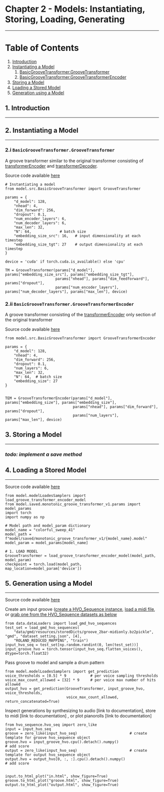 # Chapter 2 - Models: Instantiating, Storing, Loading, Generating

----

# Table of Contents
1. [Introduction](#1)
2. [Instantiating a Model](#2)
   1. [BasicGrooveTransformer.GrooveTransformer](#2_i)
   2. [BasicGrooveTransformer.GrooveTransformerEncoder](#2_ii)
3. [Storing a Model](#3)
4. [Loading a Stored Model](#4)
5. [Generation using a Model](#5)

## 1. Introduction <a name="1"></a>

------------------------------------------------------------------

## 2. Instantiating a Model <a name="2"></a>

------------------------------------------------------------------

### 2.i `BasicGrooveTransformer.GrooveTransformer`  <a name="2_i"></a>

A groove transformer similar to the original transformer consisting of
[transformerEncoder](https://pytorch.org/docs/stable/generated/torch.nn.TransformerEncoder.html#torch.nn.TransformerEncoder) 
and [transformerDecoder](https://pytorch.org/docs/stable/generated/torch.nn.TransformerDecoder.html#torch.nn.TransformerDecoder).

Source code available [here](../../testers/model/monotonic_groove_transformer_v1/BasicGrooveTransformer_test.py)
```
# Instantiating a model
from model.src.BasicGrooveTransformer import GrooveTransformer

params = {
    "d_model": 128,
    "nhead": 4,
    "dim_forward": 256,
    "dropout": 0.1,
    "num_encoder_layers": 6,
    "num_decoder_layers": 6,
    "max_len": 32,
    "N": 64,             # batch size
    "embedding_size_src": 16,   # input dimensionality at each timestep
    "embedding_size_tgt": 27    # output dimensionality at each timestep
}

device = 'cuda' if torch.cuda.is_available() else 'cpu'

TM = GrooveTransformer(params["d_model"], params["embedding_size_src"], params["embedding_size_tgt"],
                       params["nhead"], params["dim_feedforward"], params["dropout"],
                       params["num_encoder_layers"], params["num_decoder_layers"], params["max_len"], device)
```

### 2.ii `BasicGrooveTransformer.GrooveTransformerEncoder` <a name="2_ii"></a>
A groove transformer consisting of the 
[transformerEncoder](https://pytorch.org/docs/stable/generated/torch.nn.TransformerEncoder.html#torch.nn.TransformerEncoder)
only section of the original transformer

Source code available [here](../../testers/model/monotonic_groove_transformer_v1/BasicGrooveTransformer_test.py)

```
from model.src.BasicGrooveTransformer import GrooveTransformerEncoder

params = {
    "d_model": 128,
    "nhead": 4,
    "dim_forward": 256,
    "dropout": 0.1,
    "num_layers": 6,
    "max_len": 32,
    "N": 64,  # batch size
    "embedding_size": 27
}


TEM = GrooveTransformerEncoder(params["d_model"], params["embedding_size"], params["embedding_size"],
                               params["nhead"], params["dim_forward"], params["dropout"],
                               params["num_layers"], params["max_len"], device)
```

## 3. Storing a Model <a name="3"></a>

------------------------------------------------------------------

### _todo: implement a save method_ 


## 4. Loading a Stored Model <a name="4"></a>

------------------------------------------------------------------
Source code available [here](../../testers/model/monotonic_groove_transformer_v1/LoaderSamplerDemo.py)

```
from model.modelLoadesSamplers import load_groove_transformer_encoder_model
from model.saved.monotonic_groove_transformer_v1.params import model_params
import torch
import numpy as np

# Model path and model_param dictionary
model_name = "colorful_sweep_41"
model_path = f"model/saved/monotonic_groove_transformer_v1/{model_name}.model"
model_param = model_params[model_name]

# 1. LOAD MODEL
GrooveTransformer = load_groove_transformer_encoder_model(model_path, model_param)
checkpoint = torch.load(model_path, map_location=model_param['device'])
```


## 5. Generation using a Model <a name="5"></a>

------------------------------------------------------------------
Source code available [here](../../testers/model/monotonic_groove_transformer_v1/LoaderSamplerDemo.py)

Create am input groove ([create a HVO_Sequence instance](https://github.com/behzadhaki/VariationalMonotonicGrooveTransformer/blob/main/documentation/chapter1_Data/README.md#create-a-score-),
[load a midi file](https://github.com/behzadhaki/VariationalMonotonicGrooveTransformer/blob/main/documentation/chapter1_Data/README.md#load-from-midi-), 
or [grab one from the HVO_Sequence datasets as below](https://github.com/behzadhaki/VariationalMonotonicGrooveTransformer/blob/main/documentation/chapter1_Data/README.md#load-from-midi-)
```
from data.dataLoaders import load_gmd_hvo_sequences
test_set = load_gmd_hvo_sequences(
    "data/gmd/resources/storedDicts/groove_2bar-midionly.bz2pickle", "gmd", "dataset_setting.json", [4],
    "ROLAND_REDUCED_MAPPING", "train")
input_hvo_seq = test_set[np.random.randint(0, len(test_set))]
input_groove_hvo = torch.tensor(input_hvo_seq.flatten_voices(), dtype=torch.float32)
```

Pass groove to model and sample a drum pattern
```
from model.modelLoadesSamplers import get_prediction
voice_thresholds = [0.5] * 9           # per voice sampling thresholds
voice_max_count_allowed = [32] * 9     # per voice max number of hits allowed
output_hvo = get_prediction(GrooveTransformer, input_groove_hvo, voice_thresholds,
                            voice_max_count_allowed, return_concatenated=True)
```


Inspect generations by synthesizing to audio [link to documentation], 
store to midi [link to documentation] , or plot pianorolls [link to documentation]
```
from hvo_sequence.hvo_seq import zero_like
input = input_hvo_seq
groove = zero_like(input_hvo_seq)                        # create template for groove hvo_sequence object
groove.hvo = input_groove_hvo.cpu().detach().numpy()                     # add score
output = zero_like(input_hvo_seq)                        # create template for output hvo_sequence object
output.hvo = output_hvo[0, :, :].cpu().detach().numpy()                    # add score


input.to_html_plot("in.html", show_figure=True)
groove.to_html_plot("groove.html", show_figure=True)
output.to_html_plot("output.html", show_figure=True)
```

